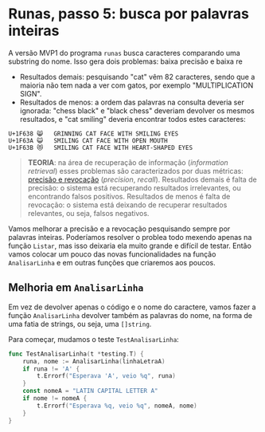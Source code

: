 # Runas, passo 5: busca por palavras inteiras

A versão MVP1 do programa `runas` busca caracteres comparando uma substring do nome. Isso gera dois problemas: baixa precisão e baixa re

* Resultados demais: pesquisando "cat" vêm 82 caracteres, sendo que a maioria não tem nada a ver com gatos, por exemplo "MULTIPLICATION SIGN".
* Resultados de menos: a ordem das palavras na consulta deveria ser ignorada: "chess black" e "black chess" deveriam devolver os mesmos resultados, e "cat smiling" deveria encontrar todos estes caracteres:

```
U+1F638 😸 	GRINNING CAT FACE WITH SMILING EYES
U+1F63A 😺 	SMILING CAT FACE WITH OPEN MOUTH
U+1F63B 😻 	SMILING CAT FACE WITH HEART-SHAPED EYES
```

> __TEORIA__: na área de recuperação de informação (_information retrieval_) esses problemas são caracterizados por duas métricas: [precisão e revocação](https://pt.wikipedia.org/wiki/Precis%C3%A3o_e_revoca%C3%A7%C3%A3o) (_precision_, _recall_). Resultados demais é falta de precisão: o sistema está recuperando resultados irrelevantes, ou encontrando falsos positivos. Resultados de menos é falta de revocação: o sistema está deixando de recuperar resultados relevantes, ou seja, falsos negativos.

Vamos melhorar a precisão e a revocação pesquisando sempre por palavras inteiras. Poderíamos resolver o problea todo mexendo apenas na função `Listar`, mas isso deixaria ela muito grande e difícil de testar. Então vamos colocar um pouco das novas funcionalidades na função `AnalisarLinha` e em outras funções que criaremos aos poucos.

## Melhoria em `AnalisarLinha`

Em vez de devolver apenas o código e o nome do caractere, vamos fazer a função `AnalisarLinha` devolver também as palavras do nome, na forma de uma fatia de strings, ou seja, uma `[]string`.

Para começar, mudamos o teste `TestAnalisarLinha`:

```go
func TestAnalisarLinha(t *testing.T) {
	runa, nome := AnalisarLinha(linhaLetraA)
	if runa != 'A' {
		t.Errorf("Esperava 'A', veio %q", runa)
	}
	const nomeA = "LATIN CAPITAL LETTER A"
	if nome != nomeA {
		t.Errorf("Esperava %q, veio %q", nomeA, nome)
	}
}

```
